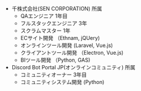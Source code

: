 - 千株式会社(SEN CORPORATION) 所属
  - QAエンジニア 1年目
  - フルスタックエンジニア 3年
  - スクラムマスター 1年
  - ECサイト開発 （Ethnam, jQUery)
  - オンラインツール開発 (Laravel, Vue.js)
  - クライアントツール開発 （Electron, Vue.js)
  - BIツール開発 （Python, GAS)
- Discord Bot Portal JP(オンラインコミュニティ) 所属
  - コミュニティオーナー 3年目
  - コミュニティシステム開発 (Python)
